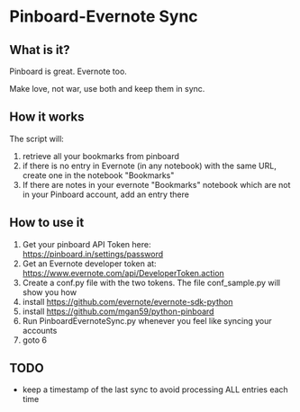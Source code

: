 # Pinboard-Evernote Sync

## What is it?

Pinboard is great. Evernote too. 

Make love, not war, use both and keep them in sync.

## How it works

The script will:

1. retrieve all your bookmarks from pinboard 
2. if there is no entry in Evernote (in any notebook) with the same URL, create one in the notebook "Bookmarks"
3. If there are notes in your evernote "Bookmarks" notebook which are not in your Pinboard account, add an entry there


## How to use it

1. Get your pinboard API Token here: https://pinboard.in/settings/password
2. Get an Evernote developer token at: https://www.evernote.com/api/DeveloperToken.action
3. Create a conf.py file with the two tokens. The file conf_sample.py will show you how
4. install https://github.com/evernote/evernote-sdk-python
5. install https://github.com/mgan59/python-pinboard
6. Run PinboardEvernoteSync.py whenever you feel like syncing your accounts
7. goto 6

## TODO

* keep a timestamp of the last sync to avoid processing ALL entries each time